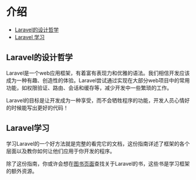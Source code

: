 # 介绍

- [Laravel的设计哲学](#laravel-philosophy)
- [Laravel 学习](#learning-laravel)

<a name="laravel-philosophy"></a>
## Laravel的设计哲学

Laravel是一个web应用框架，有着富有表现力和优雅的语法。我们相信开发应该成为一种有趣、创造性的体验。Laravel尝试通过实现在大部分web项目中的常用功能，如权限验证、路由、会话和缓存等，减少开发中一些繁琐的工作。

Laravel的目标是让开发成为一种享受，而不会牺牲程序的功能，开发人员心情好的时候能写出更好的代码！

<a name="learning-laravel"></a>
## Laravel学习

学习Laravel的一个好方法就是完整的看完它的文档，这份指南详述了框架的各个层面以及教你如何让他们应用于你开发的程序。

除了这份指南，你或许会想在[图书页面](http://laravel.com/books)查找关于Laravel的书，这些书是学习框架的额外资源。
